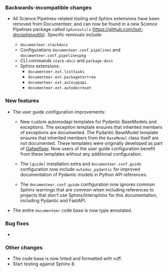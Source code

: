 ### Backwards-incompatible changes

- All Science Pipelines-related tooling and Sphinx extensions have been removed from Documenteer, and can now be found in a new Science Pipelines package called `sphinxutils` (https://github.com/lsst-dm/sphinxutils). Specific removals include:

  - `documenteer.stackdocs`
  - Configurations `documenteer.conf.pipelines` and `documenteer.conf.pipelinespkg`
  - CLI commands `stack-docs` and `package-docs`
  - Sphinx extensions:
    - `documenteer.ext.lssttasks`
    - `documenteer.ext.packagetoctree`
    - `documenteer.ext.autocppapi`
    - `documenteer.ext.autodocreset`

### New features

- The user guide configuration improvements:

  - New custom automodapi templates for Pydantic BaseModels and exceptions. The exception template ensures that inherited members of exceptions are documented. The Pydantic BaseModel template ensures that inherited members from the `BaseModel` class itself are _not_ documented. These templates were originally developed as part of [Gafaelfawr](https://github.com/lsst-sqre/gafaelfawr). Now users of the user guide configuration benefit from these templates without any additional configuration.

  - The `[guide]` installation extra and `documenteer.conf.guide` configuration now include `autodoc_pydantic` for improved documentation of Pydantic models in Python API references.

  - The `documenteer.conf.guide` configuration now ignores common Sphinx warnings that are common when including references to projects that don't use Sphinx/Intersphinx for this documentation, including Pydantic and FastAPI.

- The entire `documenteer` code base is now type annotated.

### Bug fixes

-

### Other changes

- The code base is now linted and formatted with ruff.
- Start testing against Sphinx 8.
